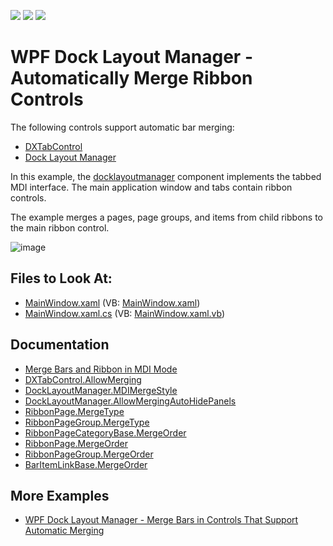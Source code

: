 <!-- default badges list -->
![](https://img.shields.io/endpoint?url=https://codecentral.devexpress.com/api/v1/VersionRange/128655445/22.2.2%2B)
[![](https://img.shields.io/badge/Open_in_DevExpress_Support_Center-FF7200?style=flat-square&logo=DevExpress&logoColor=white)](https://supportcenter.devexpress.com/ticket/details/T304338)
[![](https://img.shields.io/badge/📖_How_to_use_DevExpress_Examples-e9f6fc?style=flat-square)](https://docs.devexpress.com/GeneralInformation/403183)
<!-- default badges end -->
# WPF Dock Layout Manager - Automatically Merge Ribbon Controls

The following controls support automatic bar merging:

* [DXTabControl](https://docs.devexpress.com/WPF/7975/controls-and-libraries/layout-management/tab-control/fundamentals/dxtabcontrol)
* [Dock Layout Manager](https://docs.devexpress.com/WPF/6191/controls-and-libraries/layout-management/dock-windows)
  
In this example, the [docklayoutmanager](https://docs.devexpress.com/WPF/DevExpress.Xpf.Docking.DockLayoutManager) component implements the tabbed MDI interface. The main application window and tabs contain ribbon controls.

The example merges a pages, page groups, and items from child ribbons to the main ribbon control.

![image](https://user-images.githubusercontent.com/12169834/174033506-7b471c7b-c6f4-4c36-b84b-548a2f78477e.png)

<!-- default file list -->
## Files to Look At:

* [MainWindow.xaml](./CS/WpfApplication1/MainWindow.xaml) (VB: [MainWindow.xaml](./VB/WpfApplication1/MainWindow.xaml))
* [MainWindow.xaml.cs](./CS/WpfApplication1/MainWindow.xaml.cs) (VB: [MainWindow.xaml.vb](./VB/WpfApplication1/MainWindow.xaml.vb))
<!-- default file list end -->

## Documentation

- [Merge Bars and Ribbon in MDI Mode](https://docs.devexpress.com/WPF/9155/controls-and-libraries/layout-management/dock-windows/runtime-features/mdi-bar-merging)
- [DXTabControl.AllowMerging](https://docs.devexpress.com/WPF/DevExpress.Xpf.Core.DXTabControl.AllowMerging)
- [DockLayoutManager.MDIMergeStyle](https://docs.devexpress.com/WPF/DevExpress.Xpf.Docking.DockLayoutManager.MDIMergeStyle)
- [DockLayoutManager.AllowMergingAutoHidePanels](https://docs.devexpress.com/WPF/DevExpress.Xpf.Docking.DockLayoutManager.AllowMergingAutoHidePanels)
- [RibbonPage.MergeType](https://docs.devexpress.com/WPF/DevExpress.Xpf.Ribbon.RibbonPage.MergeType)
- [RibbonPageGroup.MergeType](https://docs.devexpress.com/WPF/DevExpress.Xpf.Ribbon.RibbonPageGroup.MergeType)
- [RibbonPageCategoryBase.MergeOrder](https://docs.devexpress.com/WPF/DevExpress.Xpf.Ribbon.RibbonPageCategoryBase.MergeOrder)
- [RibbonPage.MergeOrder](https://docs.devexpress.com/WPF/DevExpress.Xpf.Ribbon.RibbonPage.MergeOrder)
- [RibbonPageGroup.MergeOrder](https://docs.devexpress.com/WPF/DevExpress.Xpf.Ribbon.RibbonPageGroup.MergeOrder)
- [BarItemLinkBase.MergeOrder](https://docs.devexpress.com/WPF/DevExpress.Xpf.Bars.BarItemLinkBase.MergeOrder)

## More Examples

- [WPF Dock Layout Manager - Merge Bars in Controls That Support Automatic Merging](https://github.com/DevExpress-Examples/wpf-docklayoutmanager-merge-bars-in-controls-that-support-automatic-merging)
